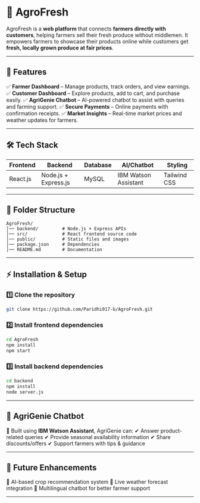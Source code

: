 
# 🌾 AgroFresh

AgroFresh is a **web platform** that connects **farmers directly with customers**, helping farmers sell their fresh produce without middlemen. It empowers farmers to showcase their products online while customers get **fresh, locally grown produce at fair prices**.

---

## 🚀 Features

✅ **Farmer Dashboard** – Manage products, track orders, and view earnings.
✅ **Customer Dashboard** – Explore products, add to cart, and purchase easily.
✅ **AgriGenie Chatbot** – AI-powered chatbot to assist with queries and farming support.
✅ **Secure Payments** – Online payments with confirmation receipts.
✅ **Market Insights** – Real-time market prices and weather updates for farmers.

---

## 🛠 Tech Stack

| Frontend | Backend              | Database | AI/Chatbot           | Styling      |
| -------- | -------------------- | -------- | -------------------- | ------------ |
| React.js | Node.js + Express.js | MySQL    | IBM Watson Assistant | Tailwind CSS |

---

## 📂 Folder Structure

```
AgroFresh/
│── backend/         # Node.js + Express APIs
│── src/             # React frontend source code
│── public/          # Static files and images
│── package.json     # Dependencies
│── README.md        # Documentation
```

---

## ⚡ Installation & Setup

### 1️⃣ Clone the repository

```bash
git clone https://github.com/Paridhi017-b/AgroFresh.git
```

### 2️⃣ Install frontend dependencies

```bash
cd AgroFresh
npm install
npm start
```

### 3️⃣ Install backend dependencies

```bash
cd backend
npm install
node server.js
```

---

## 🤖 AgriGenie Chatbot

💬 Built using **IBM Watson Assistant**, AgriGenie can:
✔ Answer product-related queries
✔ Provide seasonal availability information
✔ Share discounts/offers
✔ Support farmers with tips & guidance

---

## 📌 Future Enhancements

🔹 AI-based crop recommendation system
🔹 Live weather forecast integration
🔹 Multilingual chatbot for better farmer support

---

